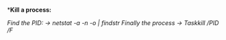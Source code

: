 ***Kill a process:**

*Find the PID:
-> netstat -a -n -o | findstr <port>
Finally the process
-> Taskkill /PID <pid> /F*